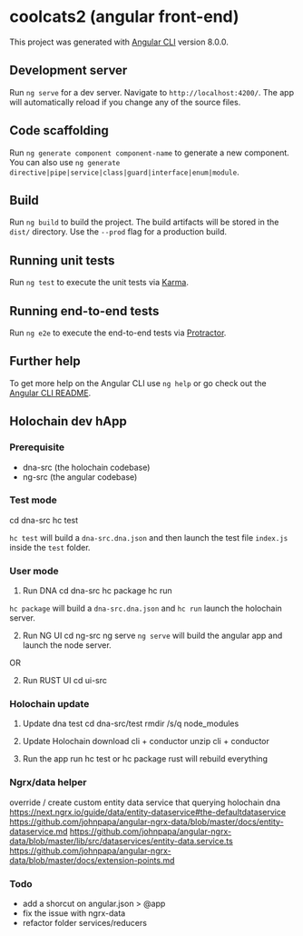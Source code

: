 # coolcats2 (angular front-end)

This project was generated with [Angular CLI](https://github.com/angular/angular-cli) version 8.0.0.

## Development server

Run `ng serve` for a dev server. Navigate to `http://localhost:4200/`. The app will automatically reload if you change any of the source files.

## Code scaffolding

Run `ng generate component component-name` to generate a new component. You can also use `ng generate directive|pipe|service|class|guard|interface|enum|module`.

## Build

Run `ng build` to build the project. The build artifacts will be stored in the `dist/` directory. Use the `--prod` flag for a production build.

## Running unit tests

Run `ng test` to execute the unit tests via [Karma](https://karma-runner.github.io).

## Running end-to-end tests

Run `ng e2e` to execute the end-to-end tests via [Protractor](http://www.protractortest.org/).

## Further help

To get more help on the Angular CLI use `ng help` or go check out the [Angular CLI README](https://github.com/angular/angular-cli/blob/master/README.md).

## Holochain dev hApp

### Prerequisite
- dna-src (the holochain codebase)
- ng-src (the angular codebase)

### Test mode
cd dna-src
hc test

`hc test` will build a `dna-src.dna.json` and then launch the test file `index.js` inside the `test` folder.

### User mode

1. Run DNA
cd dna-src
hc package
hc run

`hc package` will build a `dna-src.dna.json` and `hc run` launch the holochain server.

2. Run NG UI
cd ng-src
ng serve
`ng serve` will build the angular app and launch the node server.

OR 

2. Run RUST UI
cd ui-src


### Holochain update

1. Update dna test
cd dna-src/test
rmdir /s/q node_modules

2. Update Holochain 
download cli + conductor
unzip cli + conductor

3. Run the app
run hc test or hc package
rust will rebuild everything


### Ngrx/data helper

override / create custom entity data service that querying holochain dna
https://next.ngrx.io/guide/data/entity-dataservice#the-defaultdataservice
https://github.com/johnpapa/angular-ngrx-data/blob/master/docs/entity-dataservice.md
https://github.com/johnpapa/angular-ngrx-data/blob/master/lib/src/dataservices/entity-data.service.ts
https://github.com/johnpapa/angular-ngrx-data/blob/master/docs/extension-points.md

### Todo

- add a shorcut on angular.json > @app
- fix the issue with ngrx-data
- refactor folder services/reducers